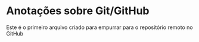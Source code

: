 # Anotações sobre Git/GitHub

Este é o primeiro arquivo criado para empurrar para o repositório remoto no GitHub